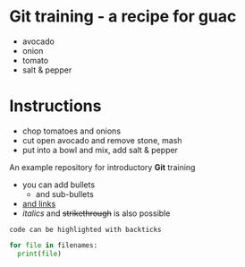 # Git training - a recipe for guac

- avocado
- onion
- tomato
- salt & pepper

# Instructions
- chop tomatoes and onions
- cut open avocado and remove stone, mash
- put into a bowl and mix, add salt & pepper


An example repository for introductory **Git** training 

- you can add bullets
  - and sub-bullets
- [and links](https://bio-it.embl.de)
- *italics* and ~~strikethrough~~ is also possible

`code can be highlighted with backticks `

```Python
for file in filenames:
  print(file)

